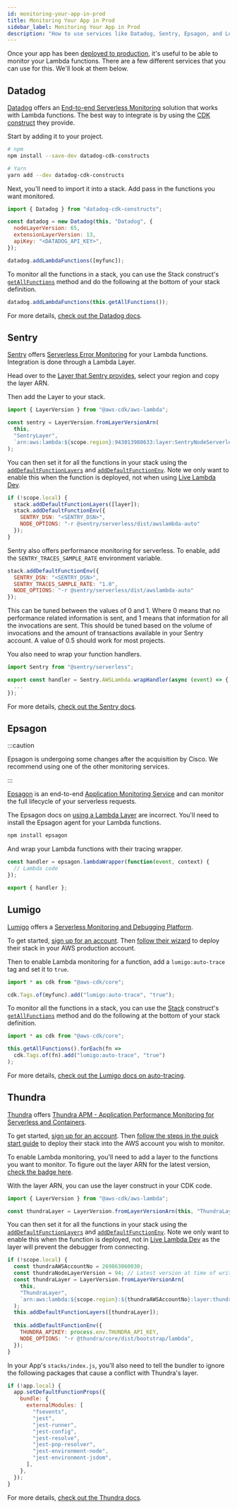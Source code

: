 ```yaml
---
id: monitoring-your-app-in-prod
title: Monitoring Your App in Prod
sidebar_label: Monitoring Your App in Prod
description: "How to use services like Datadog, Sentry, Epsagon, and Lumigo to monitor the Lambda functions in your SST app in production."
---
```


Once your app has been [deployed to production](deploying-your-app.md), it's useful to be able to monitor your Lambda functions. There are a few different services that you can use for this. We'll look at them below.

## Datadog

[Datadog](https://www.datadoghq.com) offers an [End-to-end Serverless Monitoring](https://www.datadoghq.com/product/serverless-monitoring/) solution that works with Lambda functions. The best way to integrate is by using the [CDK construct](https://github.com/DataDog/datadog-cdk-constructs) they provide.

Start by adding it to your project.

```bash
# npm
npm install --save-dev datadog-cdk-constructs

# Yarn
yarn add --dev datadog-cdk-constructs
```

Next, you'll need to import it into a stack. Add pass in the functions you want monitored.

```js
import { Datadog } from "datadog-cdk-constructs";

const datadog = new Datadog(this, "Datadog", {
  nodeLayerVersion: 65,
  extensionLayerVersion: 13,
  apiKey: "<DATADOG_API_KEY>",
});

datadog.addLambdaFunctions([myfunc]);
```

To monitor all the functions in a stack, you can use the Stack construct's [`getAllFunctions`](constructs/Stack.md#getallfunctions) method and do the following at the bottom of your stack definition.

```js
datadog.addLambdaFunctions(this.getAllFunctions());
```

For more details, [check out the Datadog docs](https://docs.datadoghq.com/serverless/installation/nodejs/?tab=awscdk).

## Sentry

[Sentry](https://sentry.io) offers [Serverless Error Monitoring](https://sentry.io/for/serverless/) for your Lambda functions. Integration is done through a Lambda Layer.

Head over to the [Layer that Sentry provides](https://docs.sentry.io/platforms/node/guides/aws-lambda/layer/), select your region and copy the layer ARN.

Then add the Layer to your stack.

```js
import { LayerVersion } from "@aws-cdk/aws-lambda";

const sentry = LayerVersion.fromLayerVersionArn(
  this,
  "SentryLayer",
  `arn:aws:lambda:${scope.region}:943013980633:layer:SentryNodeServerlessSDK:34`
);
```

You can then set it for all the functions in your stack using the [`addDefaultFunctionLayers`](constructs/Stack.md#adddefaultfunctionlayers) and [`addDefaultFunctionEnv`](constructs/Stack.md#adddefaultfunctionenv). Note we only want to enable this when the function is deployed, not when using [Live Lambda Dev](live-lambda-development.md).

```js
if (!scope.local) {
  stack.addDefaultFunctionLayers([layer]);
  stack.addDefaultFunctionEnv({
    SENTRY_DSN: "<SENTRY_DSN>",
    NODE_OPTIONS: "-r @sentry/serverless/dist/awslambda-auto"
  });
}
```

Sentry also offers performance monitoring for serverless. To enable, add the `SENTRY_TRACES_SAMPLE_RATE` environment variable.

```js {3}
stack.addDefaultFunctionEnv({
  SENTRY_DSN: "<SENTRY_DSN>",
  SENTRY_TRACES_SAMPLE_RATE: "1.0",
  NODE_OPTIONS: "-r @sentry/serverless/dist/awslambda-auto"
});
```

This can be tuned between the values of 0 and 1. Where 0 means that no performance related information is sent, and 1 means that information for all the invocations are sent. This should be tuned based on the volume of invocations and the amount of transactions available in your Sentry account. A value of 0.5 should work for most projects.

You also need to wrap your function handlers.

```js
import Sentry from "@sentry/serverless";

export const handler = Sentry.AWSLambda.wrapHandler(async (event) => {
  ...
});
```

For more details, [check out the Sentry docs](https://docs.sentry.io/platforms/node/guides/aws-lambda/).

## Epsagon

:::caution

Epsagon is undergoing some changes after the acquisition by Cisco. We recommend using one of the other monitoring services.

:::

[Epsagon](https://epsagon.com) is an end-to-end [Application Monitoring Service](https://epsagon.com/) and can monitor the full lifecycle of your serverless requests.

The Epsagon docs on [using a Lambda Layer](https://docs.epsagon.com/docs/getting-started/monitoring-applications/aws-lambda-layer) are incorrect. You'll need to install the Epsagon agent for your Lambda functions.

``` bash
npm install epsagon
```

And wrap your Lambda functions with their tracing wrapper.

``` js
const handler = epsagon.lambdaWrapper(function(event, context) {
  // Lambda code
});

export { handler };
```

## Lumigo

[Lumigo](https://lumigo.io) offers a [Serverless Monitoring and Debugging Platform](https://lumigo.io/).

To get started, [sign up for an account](https://platform.lumigo.io/signup). Then [follow their wizard](https://platform.lumigo.io/wizard) to deploy their stack in your AWS production account.

Then to enable Lambda monitoring for a function, add a `lumigo:auto-trace` tag and set it to `true`.

```js
import * as cdk from "@aws-cdk/core";

cdk.Tags.of(myfunc).add("lumigo:auto-trace", "true");
```

To monitor all the functions in a stack, you can use the [Stack](constructs/Stack.md) construct's [`getAllFunctions`](constructs/Stack.md#getallfunctions) method and do the following at the bottom of your stack definition.

```js
import * as cdk from "@aws-cdk/core";

this.getAllFunctions().forEach(fn =>
  cdk.Tags.of(fn).add("lumigo:auto-trace", "true")
);
```

For more details, [check out the Lumigo docs on auto-tracing](https://docs.lumigo.io/docs/auto-instrumentation#auto-tracing-with-aws-tags).

## Thundra

[Thundra](https://thundra.io) offers [Thundra APM - Application Performance Monitoring for Serverless and Containers](https://thundra.io/apm).

To get started, [sign up for an account](https://console.thundra.io/landing/). Then [follow the steps in the quick start guide](https://apm.docs.thundra.io/getting-started/quick-start-guide/connect-thundra) to deploy their stack into the AWS account you wish to monitor.

To enable Lambda monitoring, you'll need to add a layer to the functions you want to monitor. To figure out the layer ARN for the latest version, [check the badge here](https://apm.docs.thundra.io/node.js/nodejs-integration-options).

With the layer ARN, you can use the layer construct in your CDK code.

```ts
import { LayerVersion } from "@aws-cdk/aws-lambda";

const thundraLayer = LayerVersion.fromLayerVersionArn(this, "ThundraLayer", "<ARN>");
```

You can then set it for all the functions in your stack using the [`addDefaultFunctionLayers`](constructs/Stack.md#adddefaultfunctionlayers) and [`addDefaultFunctionEnv`](constructs/Stack.md#adddefaultfunctionenv). Note we only want to enable this when the function is deployed, not in [Live Lambda Dev](live-lambda-development.md) as the layer will prevent the debugger from connecting.

```js
if (!scope.local) {
  const thundraAWSAccountNo = 269863060030;
  const thundraNodeLayerVersion = 94; // Latest version at time of writing
  const thundraLayer = LayerVersion.fromLayerVersionArn(
    this,
    "ThundraLayer",
    `arn:aws:lambda:${scope.region}:${thundraAWSAccountNo}:layer:thundra-lambda-node-layer:${thundraNodeLayerVersion}`,
  );
  this.addDefaultFunctionLayers([thundraLayer]);
  
  this.addDefaultFunctionEnv({
    THUNDRA_APIKEY: process.env.THUNDRA_API_KEY,
    NODE_OPTIONS: "-r @thundra/core/dist/bootstrap/lambda",
  });
}
```

In your App's `stacks/index.js`, you'll also need to tell the bundler to ignore the following packages that cause a conflict with Thundra's layer.

```js
if (!app.local) {
  app.setDefaultFunctionProps({
    bundle: {
      externalModules: [
        "fsevents",
        "jest",
        "jest-runner",
        "jest-config",
        "jest-resolve",
        "jest-pnp-resolver",
        "jest-environment-node",
        "jest-environment-jsdom",
      ],
    },
  });
}
```

For more details, [check out the Thundra docs](https://apm.docs.thundra.io/).
